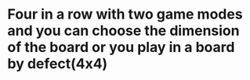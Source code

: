 # Four in a row with two game modes and you can choose the dimension of the board or you play in a board by defect(4x4)

